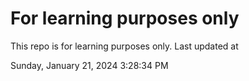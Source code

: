 # For learning purposes only
This repo is for learning purposes only.
Last updated at

Sunday, January 21, 2024 3:28:34 PM

